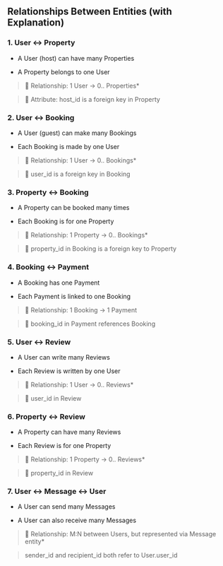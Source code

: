 ## Relationships Between Entities (with Explanation)

### 1. User ↔ Property
- A User (host) can have many Properties

- A Property belongs to one User

> 🧠 Relationship: 1 User → 0.. Properties*

> 📄 Attribute: host_id is a foreign key in Property

### 2. User ↔ Booking
- A User (guest) can make many Bookings

- Each Booking is made by one User

> 🧠 Relationship: 1 User → 0.. Bookings*

> 📄 user_id is a foreign key in Booking

### 3. Property ↔ Booking
- A Property can be booked many times

- Each Booking is for one Property

> 🧠 Relationship: 1 Property → 0.. Bookings*

> 📄 property_id in Booking is a foreign key to Property


### 4. Booking ↔ Payment
- A Booking has one Payment

- Each Payment is linked to one Booking

> 🧠 Relationship: 1 Booking → 1 Payment

> 📄 booking_id in Payment references Booking

### 5. User ↔ Review
- A User can write many Reviews

- Each Review is written by one User

> 🧠 Relationship: 1 User → 0.. Reviews*

> 📄 user_id in Review

### 6. Property ↔ Review
- A Property can have many Reviews

- Each Review is for one Property

> 🧠 Relationship: 1 Property → 0.. Reviews*

> 📄 property_id in Review

### 7. User ↔ Message ↔ User
- A User can send many Messages

- A User can also receive many Messages

> 🧠 Relationship: M:N between Users, but represented via Message entity*

> sender_id and recipient_id both refer to User.user_id
